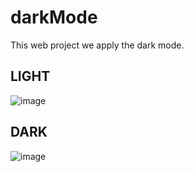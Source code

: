 # darkMode
This web project we apply the dark mode.

## LIGHT
![image](https://user-images.githubusercontent.com/69438143/165639757-1e3da369-3560-4865-9526-863bfb1fddff.png)


## DARK

![image](https://user-images.githubusercontent.com/69438143/165639661-2729ae43-44b5-4322-978f-ba6a5cf4be25.png)
